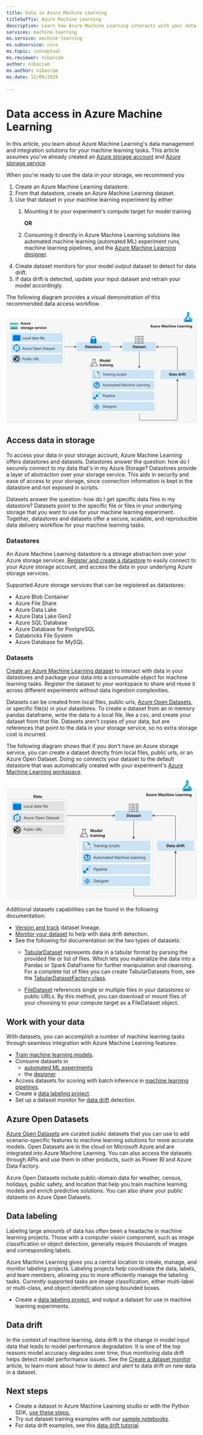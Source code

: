 ```yaml
---
title: Data in Azure Machine Learning
titleSuffix: Azure Machine Learning
description: Learn how Azure Machine Learning interacts with your data and how it's utilized across your machine learning experiments.
services: machine-learning
ms.service: machine-learning
ms.subservice: core
ms.topic: conceptual
ms.reviewer: nibaccam
author: nibaccam
ms.author: nibaccam
ms.date: 12/09/2019

---
```


# Data access in Azure Machine Learning

In this article, you learn about Azure Machine Learning's data management and integration solutions for your machine learning tasks. This article assumes you've already created an [Azure storage account](https://docs.microsoft.com/azure/storage/common/storage-quickstart-create-account?tabs=azure-portal) and [Azure storage service](https://docs.microsoft.com/azure/storage/common/storage-introduction).

When you're ready to use the data in your storage, we recommend you

1. Create an Azure Machine Learning datastore.
2. From that datastore, create an Azure Machine Learning dataset. 
3. Use that dataset in your machine learning experiment by either 
    1. Mounting it to your experiment's compute target for model training

        **OR** 

    1. Consuming it directly in Azure Machine Learning solutions like automated machine learning (automated ML) experiment runs, machine learning pipelines, and the [Azure Machine Learning designer](concept-designer.md).
4. Create dataset monitors for your model output dataset to detect for data drift. 
5. If data drift is detected, update your input dataset and retrain your model accordingly.

The following diagram provides a visual demonstration of this recommended data access workflow.

![Data-concept-diagram](./media/concept-data/data-concept-diagram.svg)

## Access data in storage

To access your data in your storage account, Azure Machine Learning offers datastores and datasets. Datastores answer the question: how do I securely connect to my data that's in my Azure Storage? Datastores provide a layer of abstraction over your storage service. This aids in security and ease of access to your storage, since connection information is kept in the datastore and not exposed in scripts. 

Datasets answer the question: how do I get specific data files in my datastore? Datasets point to the specific file or files in your underlying storage that you want to use for your machine learning experiment. Together, datastores and datasets offer a secure, scalable, and reproducible data delivery workflow for your machine learning tasks.

### Datastores

An Azure Machine Learning datastore is a storage abstraction over your Azure storage services. [Register and create a datastore](how-to-access-data.md) to easily connect to your Azure storage account, and access the data in your underlying Azure storage services.

Supported Azure storage services that can be registered as datastores:
+ Azure Blob Container
+ Azure File Share
+ Azure Data Lake
+ Azure Data Lake Gen2
+ Azure SQL Database
+ Azure Database for PostgreSQL
+ Databricks File System
+ Azure Database for MySQL

### Datasets

[Create an Azure Machine Learning dataset](how-to-create-register-datasets.md) to interact with data in your datastores and package your data into a consumable object for machine learning tasks. Register the dataset to your workspace to share and reuse it across different experiments without data ingestion complexities.

Datasets can be created from local files, public urls, [Azure Open Datasets](#open), or specific file(s) in your datastores. To create a dataset from an in memory pandas dataframe, write the data to a local file, like a csv, and create your dataset from that file. Datasets aren't copies of your data, but are references that point to the data in your storage service, so no extra storage cost is incurred. 

The following diagram shows that if you don't have an Azure storage service, you can create a dataset directly from local files, public urls, or an Azure Open Dataset. Doing so connects your dataset to the default datastore that was automatically created with your experiment's [Azure Machine Learning workspace](concept-workspace.md).

![Data-concept-diagram](./media/concept-data/dataset-workflow.svg)

Additional datasets capabilities can be found in the following documentation:

+ [Version and track](service/how-to-version-track-datasets.md) dataset lineage.
+ [Monitor your dataset](how-to-monitor-datasets.md) to help with data drift detection.
+  See the following for documentation on the two types of datasets:
    + [TabularDataset](https://docs.microsoft.com/python/api/azureml-core/azureml.data.tabulardataset?view=azure-ml-py) represents data in a tabular format by parsing the provided file or list of files. Which lets you materialize the data into a Pandas or Spark DataFrame for further manipulation and cleansing. For a complete list of files you can create TabularDatasets from, see the [TabularDatasetFactory class](https://aka.ms/tabulardataset-api-reference).

    + [FileDataset](https://docs.microsoft.com/python/api/azureml-core/azureml.data.file_dataset.filedataset?view=azure-ml-py) references single or multiple files in your datastores or public URLs. By this method, you can download or mount files of your choosing to your compute target as a FileDataset object.

## Work with your data

With datasets, you can accomplish a number of machine learning tasks through seamless integration with Azure Machine Learning features. 

+ [Train machine learning models](how-to-train-with-datasets.md).
+ Consume datasets in 
     + [automated ML experiments](how-to-create-portal-experiments.md)
     + the [designer](service/tutorial-designer-automobile-price-train-score.md#import-data) 
+ Access datasets for scoring with batch inference in [machine learning pipelines](how-to-create-your-first-pipeline.md).
+ Create a [data labeling project](#label).
+ Set up a dataset monitor for [data drift](#drift) detection.

<a name="open"></a>

## Azure Open Datasets

[Azure Open Datasets](how-to-create-register-datasets.md#create-datasets-with-azure-open-datasets) are curated public datasets that you can use to add scenario-specific features to machine learning solutions for more accurate models. Open Datasets are in the cloud on Microsoft Azure and are integrated into Azure Machine Learning. You can also access the datasets through APIs and use them in other products, such as Power BI and Azure Data Factory.

Azure Open Datasets include public-domain data for weather, census, holidays, public safety, and location that help you train machine learning models and enrich predictive solutions. You can also share your public datasets on Azure Open Datasets.

<a name="label"></a>

## Data labeling

Labeling large amounts of data has often been a headache in machine learning projects. Those with a computer vision component, such as image classification or object detection, generally require thousands of images and corresponding labels.

Azure Machine Learning gives you a central location to create, manage, and monitor labeling projects. Labeling projects help coordinate the data, labels, and team members, allowing you to more efficiently manage the labeling tasks. Currently supported tasks are image classification, either multi-label or multi-class, and object identification using bounded boxes.

+ Create a [data labeling project](how-to-create-labeling-projects.md), and output a dataset for use in machine learning experiments.

<a name="drift"></a>

## Data drift

In the context of machine learning, data drift is the change in model input data that leads to model performance degradation. It is one of the top reasons model accuracy degrades over time, thus monitoring data drift helps detect model performance issues.
See the [Create a dataset monitor](how-to-monitor-datasets.md) article, to learn more about how to detect and alert to data drift on new data in a dataset.

## Next steps 

+ Create a dataset in Azure Machine Learning studio or with the Python SDK, [use these steps.](how-to-create-register-datasets.md)
+ Try out dataset training examples with our [sample notebooks](https://aka.ms/dataset-tutorial).
+ For data drift examples, see this [data drift tutorial](https://aka.ms/datadrift-notebook).
